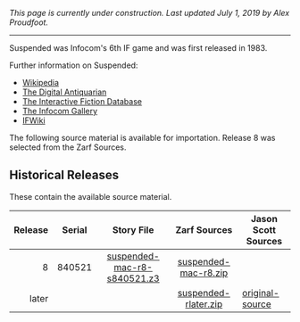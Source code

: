 *This page is currently under construction. Last updated July 1, 2019 by Alex Proudfoot.*

----

Suspended was Infocom's 6th IF game and was first released in 1983.

Further information on Suspended:

* [Wikipedia](https://en.wikipedia.org/wiki/Suspended_(video_game))
* [The Digital Antiquarian](https://www.filfre.net/2013/03/suspended/)
* [The Interactive Fiction Database](https://ifdb.tads.org/viewgame?id=t47hei9uq10xoar8)
* [The Infocom Gallery](https://gallery.guetech.org/suspended/suspended.html)
* [IFWiki](http://www.ifwiki.org/index.php/Suspended)


The following source material is available for importation. Release 8 was selected from the Zarf Sources.

## Historical Releases

These contain the available source material.

| Release | Serial | Story File                    | Zarf Sources           | Jason Scott Sources  |
| -------:|:------:|:-----------------------------:|:----------------------:| -------------------- |
|       8 | 840521 | [suspended-mac-r8-s840521.z3] | [suspended-mac-r8.zip] |                      |
|   later |        |                               | [suspended-rlater.zip] |    [original-source] |

[suspended-mac-r8-s840521.z3]: https://eblong.com/infocom/gamefiles/suspended-mac-r8-s840521.z3
[suspended-mac-r8.zip]: https://eblong.com/infocom/sources/suspended-mac-r8.zip
[starcross-revision-15]: https://https://github.com/historicalsource/starcross/tree/f9f770f8c72a10c2f2ac4317c5e0e01e779c2f5b

[suspended-rlater.zip]: https://eblong.com/infocom/sources/suspended-rlater.zip
[original-source]: https://github.com/historicalsource/suspended/tree/d88d7a8bc28285cb1088060e8daf9cc97c01dd50
